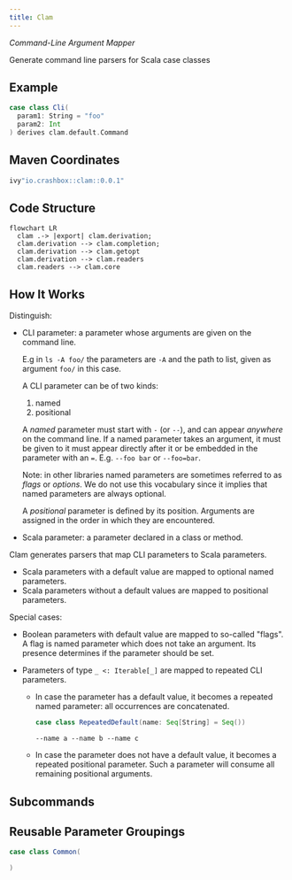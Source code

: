 ```yaml
---
title: Clam
---
```


*Command-Line Argument Mapper*

Generate command line parsers for Scala case classes

## Example

```scala
case class Cli(
  param1: String = "foo"
  param2: Int
) derives clam.default.Command


```

## Maven Coordinates

```scala
ivy"io.crashbox::clam::0.0.1"
```

## Code Structure

```mermaid
flowchart LR
  clam .-> |export| clam.derivation;
  clam.derivation --> clam.completion;
  clam.derivation --> clam.getopt
  clam.derivation --> clam.readers
  clam.readers --> clam.core
```

## How It Works

Distinguish:

- CLI parameter: a parameter whose arguments are given on the command line.

  E.g in `ls -A foo/` the parameters are `-A` and the path to list, given as
  argument `foo/` in this case.

  A CLI parameter can be of two kinds:

  1. named
  2. positional

  A *named* parameter must start with `-` (or `--`), and can appear *anywhere*
  on the command line. If a named parameter takes an argument, it must be given
  to it must appear directly after it or be embedded in the parameter with an
  `=`. E.g. `--foo bar` or `--foo=bar`.

  Note: in other libraries named parameters are sometimes referred to as *flags*
  or *options*. We do not use this vocabulary since it implies that named
  parameters are always optional.

  A *positional* parameter is defined by its position. Arguments are assigned in
  the order in which they are encountered.


- Scala parameter: a parameter declared in a class or method.

Clam generates parsers that map CLI parameters to Scala parameters.

- Scala parameters with a default value are mapped to optional named parameters.
- Scala parameters without a default values are mapped to positional parameters.

Special cases:

- Boolean parameters with default value are mapped to so-called "flags". A flag
  is named parameter which does not take an argument. Its presence determines if
  the parameter should be set.

- Parameters of type `_ <: Iterable[_]` are mapped to repeated CLI parameters.

  - In case the parameter has a default value, it becomes a repeated named
    parameter: all occurrences are concatenated.

    ```scala
    case class RepeatedDefault(name: Seq[String] = Seq())
    ```

    ```
    --name a --name b --name c
    ```



  - In case the parameter does not have a default value, it becomes a repeated
    positional parameter. Such a parameter will consume all remaining positional
    arguments.

## Subcommands


## Reusable Parameter Groupings


```scala
case class Common(

)
```

